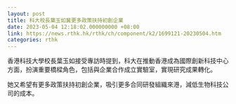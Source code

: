 ```yaml
---
layout: post
title: 科大校長葉玉如冀更多政策扶持初創企業
date: 2023-05-04 12:18:02.000000000 +08:00
link: https://news.rthk.hk/rthk/ch/component/k2/1699121-20230504.htm
categories: rthk
---
```


香港科技大學校長葉玉如接受專訪時提到，科大在推動香港成為國際創新科技中心方面，扮演重要橋樑角色，包括與企業合作成立實驗室，實現研究成果轉化。

她又希望有更多政策扶持初創企業，吸引更多合同研發組織來港，減低生物科技公司的成本。
